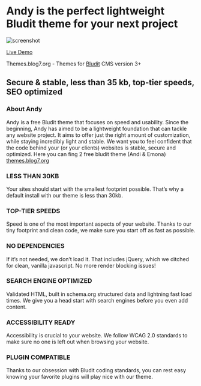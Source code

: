 ﻿# Andy is the perfect **lightweight** Bludit theme for your next project
![screenshot](https://themes.blog7.org/img/mobile-view-andy-theme.jpg
 "Andy")
 
[Live Demo](https://themes.blog7.org/andy/)

Themes.blog7.org - Themes for [Bludit](https://github.com/elpak/bludit-themes) CMS version 3+


## Secure & stable, less than 35 kb, top-tier speeds, SEO optimized

### **About Andy**

Andy is a free Bludit theme that focuses on speed and usability. Since the beginning, Andy has aimed to be a lightweight foundation that can tackle any website project. It aims to offer just the right amount of customization, while staying incredibly light and stable.
We want you to feel confident that the code behind your (or your clients) websites is stable, secure and optimized. Here you can fing 2 free bludit theme (Andi & Emona) [themes.blog7.org](https://themes.blog7.org/)

### LESS THAN 30KB
Your sites should start with the smallest footprint possible. That’s why a default install with our theme is less than 30kb.

### TOP-TIER SPEEDS
Speed is one of the most important aspects of your website. Thanks to our tiny footprint and clean code, we make sure you start off as fast as possible.

### NO DEPENDENCIES
If it’s not needed, we don’t load it. That includes jQuery, which we ditched for clean, vanilla javascript. No more render blocking issues!

### SEARCH ENGINE OPTIMIZED
Validated HTML, built in schema.org structured data and lightning fast load times. We give you a head start with search engines before you even add content.

### ACCESSIBILITY READY
Accessibility is crucial to your website. We follow WCAG 2.0 standards to make sure no one is left out when browsing your website.

### PLUGIN COMPATIBLE
Thanks to our obsession with Bludit coding standards, you can rest easy knowing your favorite plugins will play nice with our theme.
